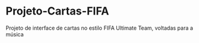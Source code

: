 # Projeto-Cartas-FIFA
Projeto de interface de cartas no estilo FIFA Ultimate Team, voltadas para a música
